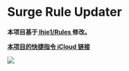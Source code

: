 # Surge Rule Updater

**本项目基于[ lhie1/Rules ](https://github.com/lhie1/Rules)修改。**

[**本项目的快捷指令 iCloud 链接**](https://www.icloud.com/shortcuts/38cd46e15a2d47c6a1ade2848c7dffbb)

![](https://raw.githubusercontent.com/linzx91/Shortcuts/master/Images/Rules_Updater_01.jpeg)